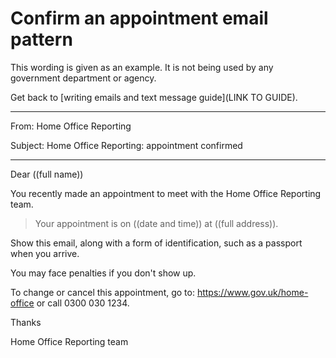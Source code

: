 # Confirm an appointment email pattern

This wording is given as an example. It is not being used by any government department or agency.

Get back to [writing emails and text message guide](LINK TO GUIDE). 

***

From: Home Office Reporting

Subject: Home Office Reporting: appointment confirmed

***

Dear ((full name))

You recently made an appointment to meet with the Home Office Reporting team.

> Your appointment is on ((date and time)) at ((full address)). 

Show this email, along with a form of identification, such as a passport when you arrive.

You may face penalties if you don't show up.

To change or cancel this appointment, go to: https://www.gov.uk/home-office or call 0300 030 1234.

Thanks

Home Office Reporting team
